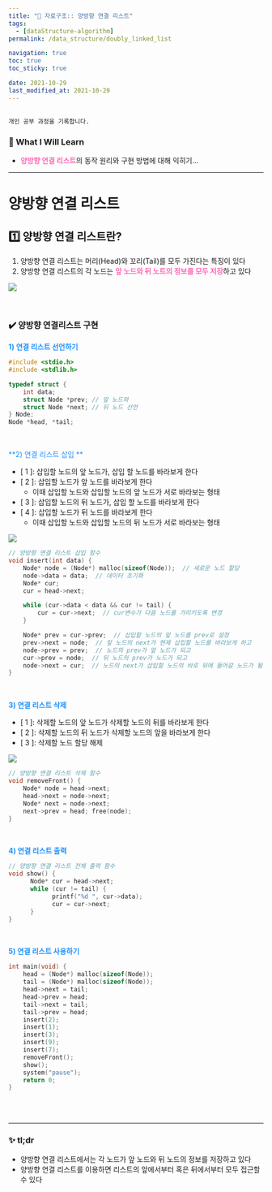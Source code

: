 ```yaml
---
title: "🌈 자료구조:: 양방향 연결 리스트"
tags:
  - [dataStructure-algorithm]
permalink: /data_structure/doubly_linked_list

navigation: true
toc: true
toc_sticky: true

date: 2021-10-29
last_modified_at: 2021-10-29
---
```


![]()

`개인 공부 과정을 기록합니다.`

### 🚀 What I Will Learn

- <span style="color:hotpink">**양방향 연결 리스트**</span>의 동작 원리와 구현 방법에 대해 익히기...

---

# 양방향 연결 리스트

## 1️⃣ 양방향 연결 리스트란?

1. 양방향 연결 리스트는 머리(Head)와 꼬리(Tail)를 모두 가진다는 특징이 있다
2. 양방향 연결 리스트의 각 노드는 <span style="color:hotpink">**앞 노드와 뒤 노트의 정보를 모두 저장**</span>하고 있다

![](https://images.velog.io/images/april_5/post/a240106b-7121-42d9-8db8-7e47ee256ab8/image.png)

<br />

### ✔️ 양방향 연결리스트 구현

<span style="color:dodgerblue">**1) 연결 리스트 선언하기**</span>

```c
#include <stdio.h>
#include <stdlib.h>

typedef struct {
	int data;
	struct Node *prev; // 앞 노드와
	struct Node *next; // 뒤 노드 선언
} Node;
Node *head, *tail;
```

<br />

<span style="color:dodgerblue">**2) 연결 리스트 삽입 **</span>

- [ 1 ]: 삽입할 노드의 앞 노드가, 삽입 할 노드를 바라보게 한다
- [ 2 ]: 삽입할 노드가 앞 노드를 바라보게 한다
  - 이때 삽입할 노드와 삽입할 노드의 앞 노드가 서로 바라보는 형태
- [ 3 ]: 삽입할 노드의 뒤 노드가, 삽입 할 노드를 바라보게 한다
- [ 4 ]: 삽입할 노드가 뒤 노드를 바라보게 한다
  - 이때 삽입할 노드와 삽입할 노드의 뒤 노드가 서로 바라보는 형태

![](https://images.velog.io/images/april_5/post/3e85ab2a-172e-4177-9e93-6435bf559ea6/image.png)

```c
// 양방향 연결 리스트 삽입 함수
void insert(int data) {
	Node* node = (Node*) malloc(sizeof(Node));  // 새로운 노드 할당
	node->data = data;  // 데이터 초기화
	Node* cur;
	cur = head->next;

	while (cur->data < data && cur != tail) {
		cur = cur->next;  // cur변수가 다음 노드를 가리키도록 변경
	}

	Node* prev = cur->prev;  // 삽입할 노드의 앞 노드를 prev로 설정
	prev->next = node;  // 앞 노드의 next가 현재 삽입할 노드를 바라보게 하고
	node->prev = prev;  // 노드의 prev가 앞 노드가 되고
	cur->prev = node;  // 뒤 노드의 prev가 노드가 되고
	node->next = cur;  // 노드의 next가 삽입할 노드의 바로 뒤에 들어갈 노드가 될 수 있도록
}
```

<br />

<span style="color:dodgerblue">**3) 연결 리스트 삭제**</span>

- [ 1 ]: 삭제할 노드의 앞 노드가 삭제할 노드의 뒤를 바라보게 한다
- [ 2 ]: 삭제할 노드의 뒤 노드가 삭제할 노드의 앞을 바라보게 한다
- [ 3 ]: 삭제할 노드 할당 해제

![](https://images.velog.io/images/april_5/post/0cd265f8-f881-48f1-8a7c-b408b2399d86/image.png)

```c
// 양방향 연결 리스트 삭제 함수
void removeFront() {
	Node* node = head->next;
	head->next = node->next;
	Node* next = node->next;
	next->prev = head; free(node);
}
```

<br />

<span style="color:dodgerblue">**4) 연결 리스트 출력**</span>

```c
// 양방향 연결 리스트 전체 출력 함수
void show() {
      Node* cur = head->next;
      while (cur != tail) {
            printf("%d ", cur->data);
            cur = cur->next;
      }
}
```

<br />

<span style="color:dodgerblue">**5) 연결 리스트 사용하기**</span>

```c
int main(void) {
    head = (Node*) malloc(sizeof(Node));
    tail = (Node*) malloc(sizeof(Node));
    head->next = tail;
    head->prev = head;
    tail->next = tail;
    tail->prev = head;
    insert(2);
    insert(1);
    insert(3);
    insert(9);
    insert(7);
    removeFront();
    show();
    system("pause");
    return 0;
}
```

<br /><br />

---

### ✨ tl;dr

- 양방향 연결 리스트에서는 각 노드가 앞 노드와 뒤 노드의 정보를 저장하고 있다
- 양방향 연결 리스트를 이용하면 리스트의 앞에서부터 혹은 뒤에서부터 모두 접근할 수 있다
